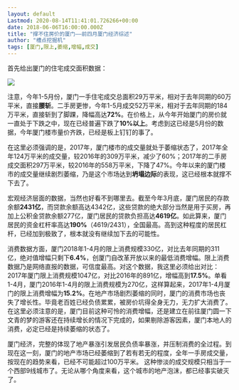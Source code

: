 ```yaml
---
layout: default
Lastmod: 2020-08-14T11:41:01.726266+00:00
date: 2018-06-06T16:00:00.000Z
title: "撑不住房价的厦门——前四月厦门经济综述"
author: "槽点挖掘机"
tags: [厦门,限上,萎缩,增幅,成交]
---
```


首先给出厦门的住宅成交面积数据：

![](https://images.weserv.nl/?url=https%3A//mmbiz.qpic.cn/mmbiz_jpg/ny7V6qcccduurLH1vXPN0rN39nXb9Ydnqm6jicRulRBXxwXQjKHww1Hiaoib0yyTwOhBjRyypYwIuvGSfmUDqI8EA/640%3Fwx_fmt%3Djpeg)

注意，今年1-5月份，厦门一手住宅成交总面积29万平米，相对于去年同期的60万平米，直接**腰斩**。二手房更惨，今年1-5月成交52万平米，相对于去年同期的184万平米，直接斩到了脚踝，降幅高达**72%**。在价格上，从今年开始厦门的房价就一直处于下跌之中，现在已经普遍下跌了**10%以上**。考虑到这已经是5月份的数据，今年厦门楼市量价齐跌，已经是板上钉钉的事了。

在这里必须强调的是，2017年，厦门楼市的成交量就处于萎缩状态了，2017年全年124万平米的成交量，较2016年的309万平米，减少了60%；2017年的二手房成交面积297万平米，较2016年的558万平米，下降了47%。今年以来的厦门楼市的成交量继续剧烈萎缩，乃是这个市场达到**坍塌边际**的表现，这已经根本就撑不下去了。

宏观经济层面的数据，当然也好看不到哪里去。截至今年3月底，厦门居民的存款余额**2431亿**，而贷款余额高达4342亿，这些贷款的绝大部分当然是用于买房，再加上公积金贷款余额277亿，厦门居民的贷款负担高达**4619亿**。如此算来，厦门居民的资金杠杆率高达**190%**（4619/2431），全国最高。高到这种程度的居民杠杆，已经加到极致了，根本就没有继续加下去的可能性。

消费数据方面，厦门2018年1-4月的限上消费规模330亿，对比去年同期的311亿，绝对值增幅只剩下**6.4%**，创厦门自改革开放以来的最低消费增幅。限上消费数据乃是网络直报的数据，可信度最高。对这个数据，我这里必须给出对比：2017年厦门限上消费规模1047亿，对比2016年的891亿，增幅高到**17.5%**。单看1-4月，厦门2016年1-4月的限上消费规模为270亿，这样算起来，2017年1-4月厦门的限上消费增幅为**15.2%**。在地产市场剧烈萎缩的同时，厦门的消费市场也丧失了增长性。毕竟老百姓已经负债累累，被房价坑得全身无力，无力扩大消费了。在这里必须注意的是，厦门目前这种可怜的消费增幅，还是建立在前往厦门圆一下文青的梦的游客还在持续增长的情况下完成的，如果剔除游客因素，厦门本地人的消费，必定已经是持续萎缩的状态了。

厦门经济，完整的体现了地产暴涨引发居民负债率暴涨，并压制消费的全过程。到现在这一刻，厦门的地产市场已经萎缩到了若有若无的程度，全年一手房成交量，按现在的趋势来看，已经不可能超过100万平米。 这种惨淡的成交规模只相当于一个西部9线城市了。无论从哪个角度来看，这个城市的地产泡沫，都已经事实破灭了。
